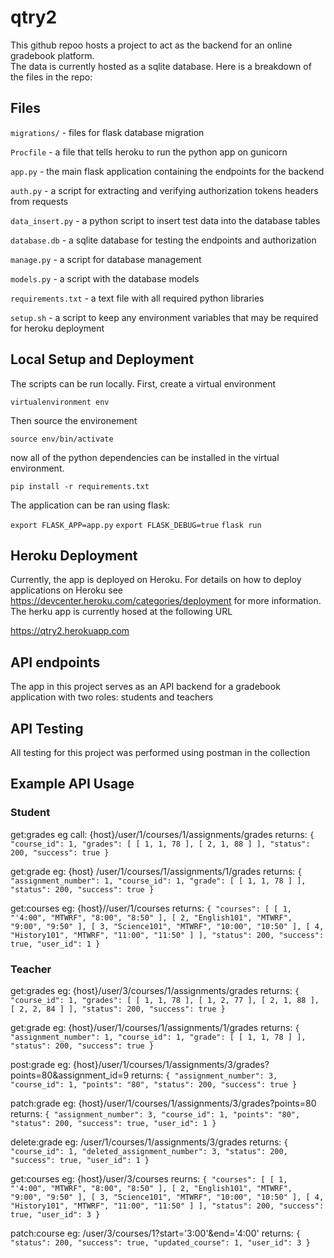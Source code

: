 # qtry2
This github repoo hosts a project to act as the backend for an online gradebook platform.  
The data is currently hosted as a sqlite database.  Here is a breakdown of the files in the repo:

## Files

`migrations/` - files for flask database migration

`Procfile` - a file that tells heroku to run the python app on gunicorn

`app.py` - the main flask application containing the endpoints for the backend

`auth.py` - a script for extracting and verifying authorization tokens headers from requests

`data_insert.py` - a python script to insert test data into the database tables

`database.db` - a sqlite database for testing the endpoints and authorization

`manage.py` - a script for database management

`models.py` -  a script with the database models

`requirements.txt` - a text file with all required python libraries

`setup.sh` - a script to keep any environment variables that may be required for heroku deployment


## Local Setup and Deployment
The scripts can be run locally.  First, create a virtual environment

`virtualenvironment env`

Then source the environement

`source env/bin/activate`

now all of the python dependencies can be installed in the virtual environment.

`pip install -r requirements.txt`

The application can be ran using flask:

`export FLASK_APP=app.py`
`export FLASK_DEBUG=true`
`flask run`

## Heroku Deployment
Currently, the app is deployed on Heroku.  For details on how to deploy applications on Heroku see https://devcenter.heroku.com/categories/deployment for more information.
The herku app is currently hosed at the following URL

https://qtry2.herokuapp.com

## API endpoints
The app in this project serves as an API backend for a gradebook application with two roles: students and teachers


## API Testing
All testing for this project was performed using postman in the collection 


## Example API Usage
### Student
get:grades
eg call: {host}/user/1/courses/1/assignments/grades
returns: `{
    "course_id": 1,
    "grades": [
        [
            1,
            1,
            78
        ],
        [
            2,
            1,
            88
        ]
    ],
    "status": 200,
    "success": true
}`

get:grade
eg: {host} /user/1/courses/1/assignments/1/grades
returns: `{
    "assignment_number": 1,
    "course_id": 1,
    "grade": [
        [
            1,
            1,
            78
        ]
    ],
    "status": 200,
    "success": true
}`

get:courses
eg: {host}//user/1/courses
returns: `{
    "courses": [
        [
            1,
            "'4:00",
            "MTWRF",
            "8:00",
            "8:50"
        ],
        [
            2,
            "English101",
            "MTWRF",
            "9:00",
            "9:50"
        ],
        [
            3,
            "Science101",
            "MTWRF",
            "10:00",
            "10:50"
        ],
        [
            4,
            "History101",
            "MTWRF",
            "11:00",
            "11:50"
        ]
    ],
    "status": 200,
    "success": true,
    "user_id": 1
}`

### Teacher
get:grades
eg: {host}/user/3/courses/1/assignments/grades
returns: `{
    "course_id": 1,
    "grades": [
        [
            1,
            1,
            78
        ],
        [
            1,
            2,
            77
        ],
        [
            2,
            1,
            88
        ],
        [
            2,
            2,
            84
        ]
    ],
    "status": 200,
    "success": true
}`

get:grade
eg: {host}/user/1/courses/1/assignments/1/grades
returns: `{
    "assignment_number": 1,
    "course_id": 1,
    "grade": [
        [
            1,
            1,
            78
        ]
    ],
    "status": 200,
    "success": true
}`

post:grade
eg: {host}/user/1/courses/1/assignments/3/grades?points=80&assignment_id=9
returns: `{
    "assignment_number": 3,
    "course_id": 1,
    "points": "80",
    "status": 200,
    "success": true
}`

patch:grade
eg: {host}/user/1/courses/1/assignments/3/grades?points=80
returns: `{
    "assignment_number": 3,
    "course_id": 1,
    "points": "80",
    "status": 200,
    "success": true,
    "user_id": 1
}`

delete:grade
eg: /user/1/courses/1/assignments/3/grades
returns: `{
    "course_id": 1,
    "deleted_assignment_number": 3,
    "status": 200,
    "success": true,
    "user_id": 1
}`

get:courses
eg: {host}/user/3/courses
reurns: `{
    "courses": [
        [
            1,
            "'4:00",
            "MTWRF",
            "8:00",
            "8:50"
        ],
        [
            2,
            "English101",
            "MTWRF",
            "9:00",
            "9:50"
        ],
        [
            3,
            "Science101",
            "MTWRF",
            "10:00",
            "10:50"
        ],
        [
            4,
            "History101",
            "MTWRF",
            "11:00",
            "11:50"
        ]
    ],
    "status": 200,
    "success": true,
    "user_id": 3
}`

patch:course
eg: /user/3/courses/1?start='3:00'&end='4:00'
returns: `{
    "status": 200,
    "success": true,
    "updated_course": 1,
    "user_id": 3
}`






